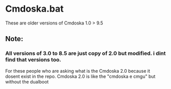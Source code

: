 # Cmdoska.bat
These are older versions of Cmdoska 1.0 > 9.5

## Note:
### All versions of 3.0 to 8.5 are just copy of 2.0 but modified. i dint find that versions too.
For these people who are asking what is the Cmdoska 2.0 because it dosent exist in the repo. Cmdoska 2.0 is like the "cmdoska e cmgu" but without the dualboot

